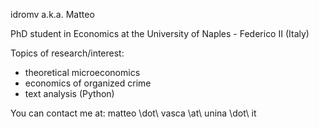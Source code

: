 idromv a.k.a. Matteo

PhD student in Economics at the University of Naples - Federico II (Italy)

Topics of research/interest:
  - theoretical microeconomics
  - economics of organized crime
  - text analysis (Python)

You can contact me at: matteo \dot\ vasca \at\ unina \dot\ it
